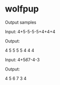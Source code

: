 # wolfpup


Output samples

Input: 4+5-5-5-5+4+4+4

Output:

<OMA>
	<OMS cd='arith1' name='plus'/>
	<OMA>
		<OMS cd='arith1' name='minus'/>
		<OMA>
			<OMS cd='arith1' name='minus'/>
			<OMA>
				<OMS cd='arith1' name='minus'/>
				<OMA>
					<OMS cd='arith1' name='plus'/>
					<OMI>4</OMI>
					<OMI>5</OMI>
				</OMA>
				<OMI>5</OMI>
			</OMA>
			<OMI>5</OMI>
		</OMA>
		<OMI>5</OMI>
	</OMA>
	<OMI>4</OMI>
	<OMI>4</OMI>
	<OMI>4</OMI>
</OMA>


Input: 4+5*6*7-4-3

Output:

<OMA>
	<OMS cd='arith1' name='minus'/>
	<OMA>
		<OMS cd='arith1' name='minus'/>
		<OMA>
			<OMS cd='arith1' name='plus'/>
			<OMI>4</OMI>
			<OMA>
				<OMS cd='arith1' name='times'/>
				<OMA>
					<OMS cd='arith1' name='times'/>
					<OMI>5</OMI>
					<OMI>6</OMI>
				</OMA>
				<OMI>7</OMI>
			</OMA>
		</OMA>
		<OMI>3</OMI>
	</OMA>
	<OMI>4</OMI>
	</OMA>




























